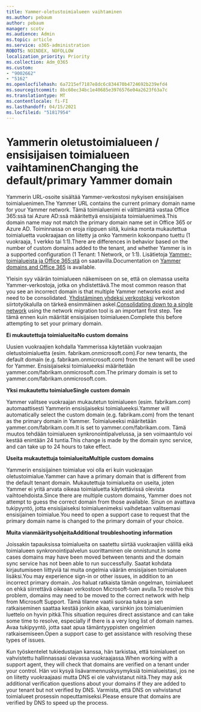 ```yaml
---
title: Yammer-oletustoimialueen vaihtaminen
ms.author: pebaum
author: pebaum
manager: scotv
ms.audience: Admin
ms.topic: article
ms.service: o365-administration
ROBOTS: NOINDEX, NOFOLLOW
localization_priority: Priority
ms.collection: Adm_O365
ms.custom:
- "9002662"
- "5162"
ms.openlocfilehash: 6a7215ef7187e8dc6c834470b4724692b239efd4
ms.sourcegitcommit: 8bc60ec34bc1e40685e3976576e04a2623f63a7c
ms.translationtype: MT
ms.contentlocale: fi-FI
ms.lasthandoff: 04/15/2021
ms.locfileid: "51817954"
---
```

# <a name="changing-the-defaultprimary-yammer-domain"></a><span data-ttu-id="2a8bc-102">Yammerin oletustoimialueen / ensisijaisen toimialueen vaihtaminen</span><span class="sxs-lookup"><span data-stu-id="2a8bc-102">Changing the default/primary Yammer domain</span></span>

<span data-ttu-id="2a8bc-103">Yammerin URL-osoite sisältää Yammer-verkostosi nykyisen ensisijaisen toimialuenimen.</span><span class="sxs-lookup"><span data-stu-id="2a8bc-103">The Yammer URL contains the current primary domain name for your Yammer network.</span></span> <span data-ttu-id="2a8bc-104">Tämä toimialuenimi ei välttämättä vastaa Office 365:ssä tai Azure AD:ssä määritettyä ensisijaista toimialuenimeä.</span><span class="sxs-lookup"><span data-stu-id="2a8bc-104">This domain name may not match the primary domain name set in Office 365 or Azure AD.</span></span> <span data-ttu-id="2a8bc-105">Toiminnassa on eroja riippuen siitä, kuinka monta mukautettua toimialuetta vuokraajaan on liitetty ja onko Yammerin kokoonpano tuettu (1 vuokraaja, 1 verkko tai 1:1).</span><span class="sxs-lookup"><span data-stu-id="2a8bc-105">There are differences in behavior based on the number of custom domains added to the tenant, and whether Yammer is in a supported configuration (1 Tenant: 1 Network, or 1:1).</span></span> <span data-ttu-id="2a8bc-106">Lisätietoja [Yammer-toimialueista ja Office 365:stä](https://docs.microsoft.com/yammer/configure-your-yammer-network/manage-yammer-domains) on saatavilla.</span><span class="sxs-lookup"><span data-stu-id="2a8bc-106">Documentation on [Yammer domains and Office 365](https://docs.microsoft.com/yammer/configure-your-yammer-network/manage-yammer-domains) is available.</span></span>

<span data-ttu-id="2a8bc-107">Yleisin syy väärän toimialueen näkemiseen on se, että on olemassa useita Yammer-verkostoja, jotka on yhdistettävä.</span><span class="sxs-lookup"><span data-stu-id="2a8bc-107">The most common reason that you see an incorrect domain is that multiple Yammer networks exist and need to be consolidated.</span></span> <span data-ttu-id="2a8bc-108">[Yhdistäminen yhdeksi verkostoksi](https://docs.microsoft.com/yammer/configure-your-yammer-network/consolidate-multiple-yammer-networks) verkoston siirtotyökalulla on tärkeä ensimmäinen askel.</span><span class="sxs-lookup"><span data-stu-id="2a8bc-108">[Consolidating down to a single network](https://docs.microsoft.com/yammer/configure-your-yammer-network/consolidate-multiple-yammer-networks) using the network migration tool is an important first step.</span></span> <span data-ttu-id="2a8bc-109">Tee tämä ennen kuin määrität ensisijaisen toimialueen.</span><span class="sxs-lookup"><span data-stu-id="2a8bc-109">Complete this before attempting to set your primary domain.</span></span>

<span data-ttu-id="2a8bc-110">**Ei mukautettuja toimialueita**</span><span class="sxs-lookup"><span data-stu-id="2a8bc-110">**No custom domains**</span></span>

<span data-ttu-id="2a8bc-111">Uusien vuokraajien kohdalla Yammerissa käytetään vuokraajan oletustoimialuetta (esim. fabrikam.onmicrosoft.com).</span><span class="sxs-lookup"><span data-stu-id="2a8bc-111">For new tenants, the default domain (e.g. fabrikam.onmicrosoft.com) from the tenant will be used for Yammer.</span></span> <span data-ttu-id="2a8bc-112">Ensisijaiseksi toimialueeksi määritetään yammer.com/fabrikam.onmicrosoft.com.</span><span class="sxs-lookup"><span data-stu-id="2a8bc-112">The primary domain is set to yammer.com/fabrikam.onmicrosoft.com.</span></span>

<span data-ttu-id="2a8bc-113">**Yksi mukautettu toimialue**</span><span class="sxs-lookup"><span data-stu-id="2a8bc-113">**Single custom domain**</span></span>

<span data-ttu-id="2a8bc-114">Yammer valitsee vuokraajan mukautetun toimialueen (esim. fabrikam.com) automaattisesti Yammerin ensisijaiseksi toimialueeksi.</span><span class="sxs-lookup"><span data-stu-id="2a8bc-114">Yammer will automatically select the custom domain (e.g. fabrikam.com) from the tenant as the primary domain in Yammer.</span></span> <span data-ttu-id="2a8bc-115">Toimialueeksi määritetään yammer.com/fabrikam.com.</span><span class="sxs-lookup"><span data-stu-id="2a8bc-115">It is set to yammer.com/fabrikam.com.</span></span> <span data-ttu-id="2a8bc-116">Tämä muutos tehdään toimialueen synkronointipalvelussa, ja sen voimaantulo voi kestää enintään 24 tuntia.</span><span class="sxs-lookup"><span data-stu-id="2a8bc-116">This change is made by the domain sync service, and can take up to 24 hours to take effect.</span></span>

<span data-ttu-id="2a8bc-117">**Useita mukautettuja toimialueita**</span><span class="sxs-lookup"><span data-stu-id="2a8bc-117">**Multiple custom domains**</span></span>

<span data-ttu-id="2a8bc-118">Yammerin ensisijainen toimialue voi olla eri kuin vuokraajan oletustoimialue.</span><span class="sxs-lookup"><span data-stu-id="2a8bc-118">Yammer can have a primary domain that is different from the default tenant domain.</span></span> <span data-ttu-id="2a8bc-119">Mukautettuja toimialueita on useita, joten Yammer ei yritä arvata oikeaa toimialuetta käytettävissä olevista vaihtoehdoista.</span><span class="sxs-lookup"><span data-stu-id="2a8bc-119">Since there are multiple custom domains, Yammer does not attempt to guess the correct domain from those available.</span></span> <span data-ttu-id="2a8bc-120">Sinun on avattava tukipyyntö, jotta ensisijaiseksi toimialuenimeksi vaihdetaan valitsemasi ensisijainen toimialue.</span><span class="sxs-lookup"><span data-stu-id="2a8bc-120">You need to open a support case to request that the primary domain name is changed to the primary domain of your choice.</span></span>

<span data-ttu-id="2a8bc-121">**Muita vianmääritysohjeita**</span><span class="sxs-lookup"><span data-stu-id="2a8bc-121">**Additional troubleshooting information**</span></span>

<span data-ttu-id="2a8bc-122">Joissakin tapauksissa toimialueita on saatettu siirtää vuokraajien välillä eikä toimialueen synkronointipalvelun suorittaminen ole onnistunut.</span><span class="sxs-lookup"><span data-stu-id="2a8bc-122">In some cases domains may have been moved between tenants and the domain sync service has not been able to run successfully.</span></span> <span data-ttu-id="2a8bc-123">Saatat kohdata kirjautumiseen liittyviä tai muita ongelmia väärän ensisijaisen toimialueen lisäksi.</span><span class="sxs-lookup"><span data-stu-id="2a8bc-123">You may experience sign-in or other issues, in addition to an incorrect primary domain.</span></span> <span data-ttu-id="2a8bc-124">Jos haluat ratkaista tämän ongelman, toimialueet on ehkä siirrettävä oikeaan verkostoon Microsoft-tuen avulla.</span><span class="sxs-lookup"><span data-stu-id="2a8bc-124">To resolve this problem, domains may need to be moved to the correct network with help from Microsoft Support.</span></span> <span data-ttu-id="2a8bc-125">Tämä tilanne vaatii suoraa tukea ja sen ratkaiseminen saattaa kestää jonkin aikaa, varsinkin jos toimialuenimien luettelo on hyvin pitkä.</span><span class="sxs-lookup"><span data-stu-id="2a8bc-125">This situation requires direct assistance and can take some time to resolve, especially if there is a very long list of domain names.</span></span> <span data-ttu-id="2a8bc-126">Avaa tukipyyntö, jotta saat apua tämäntyyppisten ongelmien ratkaisemiseen.</span><span class="sxs-lookup"><span data-stu-id="2a8bc-126">Open a support case to get assistance with resolving these types of issues.</span></span>

<span data-ttu-id="2a8bc-127">Kun työskentelet tukiedustajan kanssa, hän tarkistaa, että toimialueet on vahvistettu hallinnassasi olevassa vuokraajassa.</span><span class="sxs-lookup"><span data-stu-id="2a8bc-127">When working with a support agent, they will check that domains are verified on a tenant under your control.</span></span> <span data-ttu-id="2a8bc-128">Hän voi kysyä lisävarmennuskysymyksiä toimialueistasi, jos ne on liitetty vuokraajaasi mutta DNS ei ole vahvistanut niitä.</span><span class="sxs-lookup"><span data-stu-id="2a8bc-128">They may ask additional verification questions about your domains if they are added to your tenant but not verified by DNS.</span></span> <span data-ttu-id="2a8bc-129">Varmista, että DNS on vahvistanut toimialueet prosessin nopeuttamiseksi.</span><span class="sxs-lookup"><span data-stu-id="2a8bc-129">Please ensure that domains are verified by DNS to speed up the process.</span></span>
